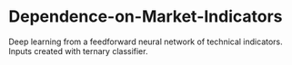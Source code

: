 # Dependence-on-Market-Indicators
Deep learning from a feedforward neural network of technical indicators. Inputs created with ternary classifier.
